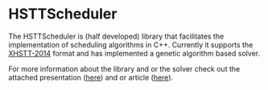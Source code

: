 # HSTTScheduler

The HSTTScheduler is (half developed) library that facilitates the implementation of scheduling algorithms in C++. Currently it supports the [XHSTT-2014](https://www.utwente.nl/ctit/hstt/archives/XHSTT-2014/) format and has implemented a genetic algorithm based solver.

For more information about the library and or the solver check out the attached presentation ([here](https://github.com/danfergo/HSTTScheduler/blob/master/(High)%20School%20Timetabling%20-%20MPE.pdf)) and or article ([here](https://github.com/danfergo/HSTTScheduler/blob/master/An_approach_to_the_High_School_TimetablingProblem_based_on_Genetic_Algorithms.pdf)).
